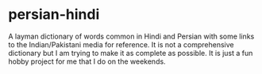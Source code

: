 # persian-hindi



A layman dictionary of words common in Hindi and Persian with some links to the Indian/Pakistani media for reference. It is not a comprehensive dictionary but I am trying to make it as complete as possible. It is just a fun hobby project for me that I do on the weekends.
